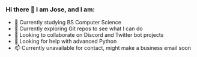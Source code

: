 ### Hi there 👋 I am Jose, and I am:

<!--
**HoweZae/HoweZae** is a ✨ _special_ ✨ repository because its `README.md` (this file) appears on your GitHub profile.

-->

- 🔭 Currently studying BS Computer Science
- 🌱 Currently exploring Git repos to see what I can do
- 👯 Looking to collaborate on Discord and Twitter bot projects
- 🤔 Looking for help with advanced Python
- 📫 Currently unavailable for contact, might make a business email soon
